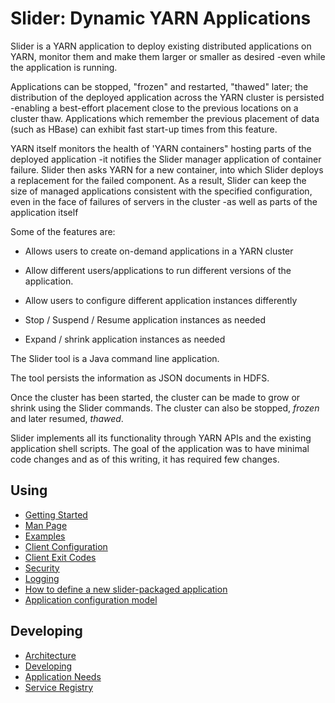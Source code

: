 <!---
  Licensed under the Apache License, Version 2.0 (the "License");
  you may not use this file except in compliance with the License.
  You may obtain a copy of the License at
  
   http://www.apache.org/licenses/LICENSE-2.0
  
  Unless required by applicable law or agreed to in writing, software
  distributed under the License is distributed on an "AS IS" BASIS,
  WITHOUT WARRANTIES OR CONDITIONS OF ANY KIND, either express or implied.
  See the License for the specific language governing permissions and
  limitations under the License. See accompanying LICENSE file.
-->
  

# Slider: Dynamic YARN Applications



Slider is a YARN application to deploy existing distributed applications on YARN, 
monitor them and make them larger or smaller as desired -even while 
the application is running.

Applications can be stopped, "frozen" and restarted, "thawed" later; the distribution
of the deployed application across the YARN cluster is persisted -enabling
a best-effort placement close to the previous locations on a cluster thaw.
Applications which remember the previous placement of data (such as HBase)
can exhibit fast start-up times from this feature.

YARN itself monitors the health of 'YARN containers" hosting parts of 
the deployed application -it notifies the Slider manager application of container
failure. Slider then asks YARN for a new container, into which Slider deploys
a replacement for the failed component. As a result, Slider can keep the
size of managed applications consistent with the specified configuration, even
in the face of failures of servers in the cluster -as well as parts of the
application itself

Some of the features are:

* Allows users to create on-demand applications in a YARN cluster

* Allow different users/applications to run different versions of the application.

* Allow users to configure different application instances differently

* Stop / Suspend / Resume application instances as needed

* Expand / shrink application instances as needed

The Slider tool is a Java command line application.

The tool persists the information as JSON documents in HDFS.

Once the cluster has been started, the cluster can be made to grow or shrink
using the Slider commands. The cluster can also be stopped, *frozen*
and later resumed, *thawed*.
      
Slider implements all its functionality through YARN APIs and the existing
application shell scripts. The goal of the application was to have minimal
code changes and as of this writing, it has required few changes.

## Using 

* [Getting Started](getting_started.html)
* [Man Page](manpage.html)
* [Examples](examples.html)
* [Client Configuration](client-configuration.html)
* [Client Exit Codes](exitcodes.html)
* [Security](security.html)
* [Logging](logging.html)
* [How to define a new slider-packaged application](slider_specs/index.html)
* [Application configuration model](configuration/index.html)


## Developing 

* [Architecture](architecture/index.html)
* [Developing](developing/index.html)
* [Application Needs](app_needs.html)
* [Service Registry](registry/index.html)
